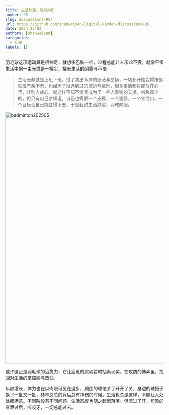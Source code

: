 ```yaml
---
title: 生活跌宕，羽球向阳
number: 95
slug: discussions-95/
url: https://github.com/shenweiyan/Digital-Garden/discussions/95
date: 2024-12-03
authors: [shenweiyan]
categories: 
  - 乱弹
labels: []
---
```


羽毛球这项运动真是很神奇，就想多巴胺一样，过程总能让人乐此不疲，就像平常生活中的一束光或是一拂尘，拂去生活的阴霾与不快。

<!-- more -->

> 生活无非就是上班下班，过了初出茅庐的迷茫与昂扬，一切都开始变得按部就班有条不紊，也经历了没遇到过的波折与离别，很多事情都只能放在心里，让别人放心。就这样不知不觉间成为了一些人事物的支撑，俗称高个的。但只有自己才知道，自己也需要一个支撑，一个途径，一个宣泄口，一个目标让自己能扛得下去，于是我说生活跌宕，羽球向阳。

<img src='https://kg.weiyan.cc/2025/05/badminton202505.webp' width=800 alt="badminton202505">

或许这正是羽毛球的治愈力，它让疲惫的灵魂暂时抽离现实，在攻防的博弈里，找回对生活的掌控感与热忱。

年龄增长，体力也在以肉眼可见在退步，周围的球馆关了开开了关，身边的球搭子换了一批又一批，林林总总的背后总有神伤的时候。生活也总是这样，不能让人处处都满意。不同阶段有不同问题，生活态度也随之起起落落。但流过了汗，短暂的宣泄过后，咬咬牙，一切总能过去。

<script src="https://giscus.app/client.js"
	data-repo="shenweiyan/Digital-Garden"
	data-repo-id="R_kgDOKgxWlg"
	data-mapping="number"
	data-term="95"
	data-reactions-enabled="1"
	data-emit-metadata="0"
	data-input-position="bottom"
	data-theme="light"
	data-lang="zh-CN"
	crossorigin="anonymous"
	async>
</script>
